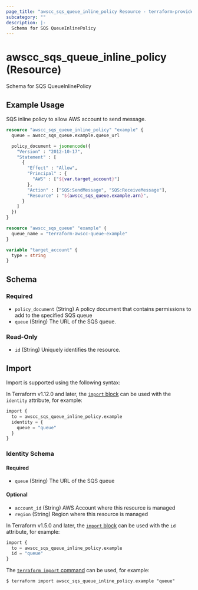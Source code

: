 ```yaml
---
page_title: "awscc_sqs_queue_inline_policy Resource - terraform-provider-awscc"
subcategory: ""
description: |-
  Schema for SQS QueueInlinePolicy
---
```


# awscc_sqs_queue_inline_policy (Resource)

Schema for SQS QueueInlinePolicy

## Example Usage

SQS inline policy to allow AWS account to send message. 

```terraform
resource "awscc_sqs_queue_inline_policy" "example" {
  queue = awscc_sqs_queue.example.queue_url

  policy_document = jsonencode({
    "Version" : "2012-10-17",
    "Statement" : [
      {
        "Effect" : "Allow",
        "Principal" : {
          "AWS" : ["${var.target_account}"]
        },
        "Action" : ["SQS:SendMessage", "SQS:ReceiveMessage"],
        "Resource" : "${awscc_sqs_queue.example.arn}",
      }
    ]
  })
}

resource "awscc_sqs_queue" "example" {
  queue_name = "terraform-awscc-queue-example"
}

variable "target_account" {
  type = string
}
```

<!-- schema generated by tfplugindocs -->
## Schema

### Required

- `policy_document` (String) A policy document that contains permissions to add to the specified SQS queue
- `queue` (String) The URL of the SQS queue.

### Read-Only

- `id` (String) Uniquely identifies the resource.

## Import

Import is supported using the following syntax:

In Terraform v1.12.0 and later, the [`import` block](https://developer.hashicorp.com/terraform/language/import) can be used with the `identity` attribute, for example:

```terraform
import {
  to = awscc_sqs_queue_inline_policy.example
  identity = {
    queue = "queue"
  }
}
```

<!-- schema generated by tfplugindocs -->
### Identity Schema

#### Required

- `queue` (String) The URL of the SQS queue

#### Optional

- `account_id` (String) AWS Account where this resource is managed
- `region` (String) Region where this resource is managed

In Terraform v1.5.0 and later, the [`import` block](https://developer.hashicorp.com/terraform/language/import) can be used with the `id` attribute, for example:

```terraform
import {
  to = awscc_sqs_queue_inline_policy.example
  id = "queue"
}
```

The [`terraform import` command](https://developer.hashicorp.com/terraform/cli/commands/import) can be used, for example:

```shell
$ terraform import awscc_sqs_queue_inline_policy.example "queue"
```